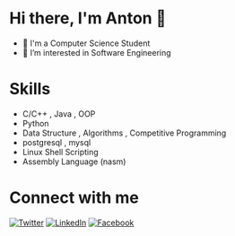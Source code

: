 # Hi there, I'm Anton  👋 

- 🔭 I'm a Computer Science Student
- 👀 I’m interested in Software Engineering 


# Skills

* C/C++ , Java , OOP
* Python
* Data Structure , Algorithms , Competitive Programming
* postgresql , mysql
* Linux Shell Scripting
* Assembly Language (nasm)



# Connect with me


<p>
<a href="https://twitter.com/Anton80177783" rel="nofollow"><img alt="Twitter" src="https://camo.githubusercontent.com/e1c2fd3bcd4ed13889ed78d1e814261a7cfbc79ae826198b7813850b15a8d956/68747470733a2f2f696d672e736869656c64732e696f2f62616467652f747769747465722d2532333144413146322e7376673f267374796c653d666f722d7468652d6261646765266c6f676f3d74776974746572266c6f676f436f6c6f723d7768697465" data-canonical-src="https://img.shields.io/badge/twitter-%231DA1F2.svg?&amp;style=for-the-badge&amp;logo=twitter&amp;logoColor=white" style="max-width: 100%;"></a>
<a href="https://www.linkedin.com/in/anton-emad-bb127a1aa/" rel="nofollow"><img src="https://camo.githubusercontent.com/6459704508998726b24b856e7f9f2682d582a52ce400570209c4feaa80a85f2b/68747470733a2f2f696d672e736869656c64732e696f2f62616467652f2d4c494e4b4544494e2d3030373742353f7374796c653d666f722d7468652d6261646765266c6f676f3d6c696e6b6564696e266c6f676f436f6c6f723d7768697465" alt="LinkedIn" data-canonical-src="https://img.shields.io/badge/-LINKEDIN-0077B5?style=for-the-badge&amp;logo=linkedin&amp;logoColor=white" style="max-width: 100%;"></a>
<a href="https://www.facebook.com/anton.emad.1848/" rel="nofollow"><img src="https://camo.githubusercontent.com/97339ab91f8c48ea065449321f508bfb218b2ca1099a5b4784d822adb6bd339d/68747470733a2f2f696d672e736869656c64732e696f2f62616467652f2d46414345424f4f4b2d2532333138373746322e7376673f7374796c653d666f722d7468652d6261646765266c6f676f3d66616365626f6f6b266c6f676f436f6c6f723d7768697465" alt="Facebook" data-canonical-src="https://img.shields.io/badge/-FACEBOOK-%231877F2.svg?style=for-the-badge&amp;logo=facebook&amp;logoColor=white" style="max-width: 100%;"></a>
</p>
